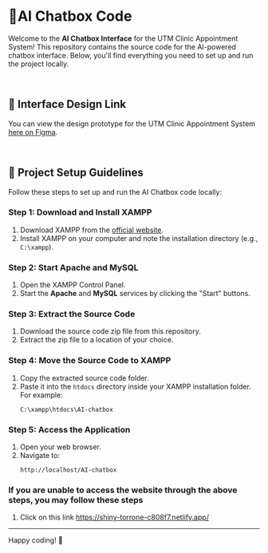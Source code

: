 # 🤝AI Chatbox Code

Welcome to the **AI Chatbox Interface** for the UTM Clinic Appointment System! This repository contains the source code for the AI-powered chatbox interface. Below, you'll find everything you need to set up and run the project locally.

<br /> 

## 📌 Interface Design Link
You can view the design prototype for the UTM Clinic Appointment System [here on Figma](https://www.figma.com/design/hGqGEB5tf73RZloOrIECI0/Untitled?node-id=0-1&t=MOIHPNHWTFQIITmk-1).

<br /> 


## 📂 Project Setup Guidelines
Follow these steps to set up and run the AI Chatbox code locally:

### Step 1: Download and Install XAMPP
1. Download XAMPP from the [official website](https://www.apachefriends.org/index.html).
2. Install XAMPP on your computer and note the installation directory (e.g., `C:\xampp`).

### Step 2: Start Apache and MySQL
1. Open the XAMPP Control Panel.
2. Start the **Apache** and **MySQL** services by clicking the "Start" buttons.

### Step 3: Extract the Source Code
1. Download the source code zip file from this repository.
2. Extract the zip file to a location of your choice.

### Step 4: Move the Source Code to XAMPP
1. Copy the extracted source code folder.
2. Paste it into the `htdocs` directory inside your XAMPP installation folder. For example:
   ```
   C:\xampp\htdocs\AI-chatbox
   ```

### Step 5: Access the Application
1. Open your web browser.
2. Navigate to:
   ```
   http://localhost/AI-chatbox
   ```
### If you are unable to access the website through the above steps, you may follow these steps
1. Click on this link
https://shiny-torrone-c808f7.netlify.app/ 
---

Happy coding! 🚀
